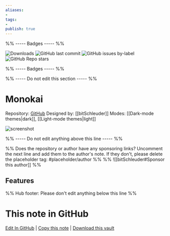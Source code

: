 ```yaml
---
aliases:
- 
tags: 
- 
publish: true
---
```


%% ----- Badges ----- %%

![Downloads](https://img.shields.io/badge/downloads-3447-573E7A?style=for-the-badge&logo=)
![GitHub last commit](https://img.shields.io/github/last-commit/bitSchleuder/obsidian-monokai-theme?color=573E7A&label=last%20update&logo=github&style=for-the-badge)
![GitHub issues by-label](https://img.shields.io/github/issues/bitSchleuder/obsidian-monokai-theme/help%20wanted?color=573E7A&logo=github&style=for-the-badge) 
![GitHub Repo stars](https://img.shields.io/github/stars/bitSchleuder/obsidian-monokai-theme?color=573E7A&logo=github&style=for-the-badge)

%% ----- Badges ----- %%

%% ----- Do not edit this section ----- %%

# Monokai

Repository: [GitHub](https://github.com/bitSchleuder/obsidian-monokai-theme)
Designed by: [[bitSchleuder]]
Modes: [[Dark-mode themes|dark]], [[Light-mode themes|light]]



![screenshot](https://github.com/bitSchleuder/obsidian-monokai-theme/raw/HEAD/assets/monokai-obsidian-theme-thumbnail.png)

%% ----- Do not edit anything above this line ----- %% 

%% Does the repository or author have any sponsoring links? Uncomment the next line and add them to the author's note. If they don't, please delete the placeholder tag: #placeholder/author %%
%% ![[bitSchleuder#Sponsor this author]] %%


## Features



%% Hub footer: Please don't edit anything below this line %%

# This note in GitHub

<span class="git-footer">[Edit In GitHub](https://github.dev/obsidian-community/obsidian-hub/blob/main/02%20-%20Community%20Expansions/02.05%20All%20Community%20Expansions/Themes/Monokai.md "git-hub-edit-note") | [Copy this note](https://raw.githubusercontent.com/obsidian-community/obsidian-hub/main/02%20-%20Community%20Expansions/02.05%20All%20Community%20Expansions/Themes/Monokai.md "git-hub-copy-note") | [Download this vault](https://github.com/obsidian-community/obsidian-hub/archive/refs/heads/main.zip "git-hub-download-vault") </span>
